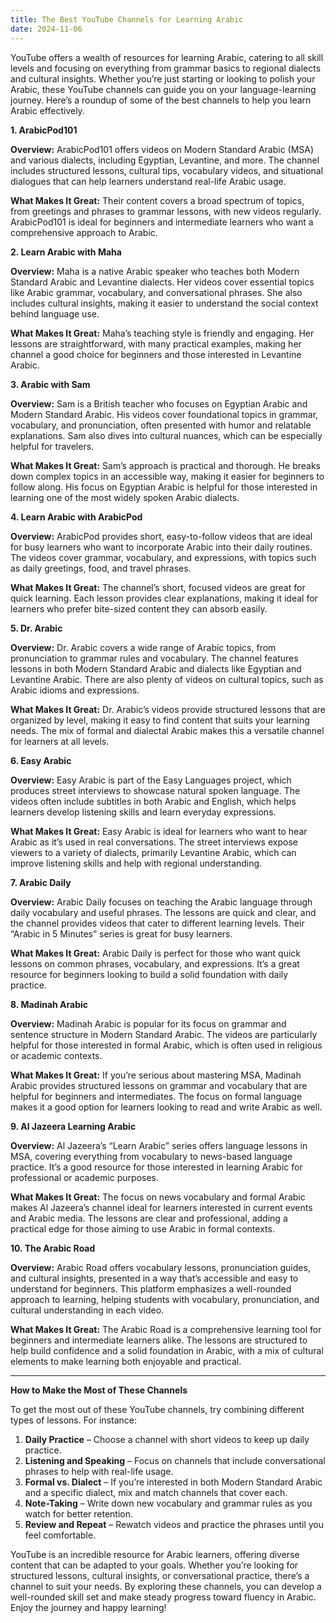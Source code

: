 ```yaml
---
title: The Best YouTube Channels for Learning Arabic
date: 2024-11-06
---
```


YouTube offers a wealth of resources for learning Arabic, catering to all skill levels and focusing on everything from grammar basics to regional dialects and cultural insights. Whether you’re just starting or looking to polish your Arabic, these YouTube channels can guide you on your language-learning journey. Here’s a roundup of some of the best channels to help you learn Arabic effectively.

**1. ArabicPod101**

**Overview:** ArabicPod101 offers videos on Modern Standard Arabic (MSA) and various dialects, including Egyptian, Levantine, and more. The channel includes structured lessons, cultural tips, vocabulary videos, and situational dialogues that can help learners understand real-life Arabic usage.

**What Makes It Great:** Their content covers a broad spectrum of topics, from greetings and phrases to grammar lessons, with new videos regularly. ArabicPod101 is ideal for beginners and intermediate learners who want a comprehensive approach to Arabic.

**2. Learn Arabic with Maha**

**Overview:** Maha is a native Arabic speaker who teaches both Modern Standard Arabic and Levantine dialects. Her videos cover essential topics like Arabic grammar, vocabulary, and conversational phrases. She also includes cultural insights, making it easier to understand the social context behind language use.

**What Makes It Great:** Maha’s teaching style is friendly and engaging. Her lessons are straightforward, with many practical examples, making her channel a good choice for beginners and those interested in Levantine Arabic.

**3. Arabic with Sam**

**Overview:** Sam is a British teacher who focuses on Egyptian Arabic and Modern Standard Arabic. His videos cover foundational topics in grammar, vocabulary, and pronunciation, often presented with humor and relatable explanations. Sam also dives into cultural nuances, which can be especially helpful for travelers.

**What Makes It Great:** Sam’s approach is practical and thorough. He breaks down complex topics in an accessible way, making it easier for beginners to follow along. His focus on Egyptian Arabic is helpful for those interested in learning one of the most widely spoken Arabic dialects.

**4. Learn Arabic with ArabicPod**

**Overview:** ArabicPod provides short, easy-to-follow videos that are ideal for busy learners who want to incorporate Arabic into their daily routines. The videos cover grammar, vocabulary, and expressions, with topics such as daily greetings, food, and travel phrases.

**What Makes It Great:** The channel’s short, focused videos are great for quick learning. Each lesson provides clear explanations, making it ideal for learners who prefer bite-sized content they can absorb easily.

**5. Dr. Arabic**

**Overview:** Dr. Arabic covers a wide range of Arabic topics, from pronunciation to grammar rules and vocabulary. The channel features lessons in both Modern Standard Arabic and dialects like Egyptian and Levantine Arabic. There are also plenty of videos on cultural topics, such as Arabic idioms and expressions.

**What Makes It Great:** Dr. Arabic’s videos provide structured lessons that are organized by level, making it easy to find content that suits your learning needs. The mix of formal and dialectal Arabic makes this a versatile channel for learners at all levels.

**6. Easy Arabic**

**Overview:** Easy Arabic is part of the Easy Languages project, which produces street interviews to showcase natural spoken language. The videos often include subtitles in both Arabic and English, which helps learners develop listening skills and learn everyday expressions.

**What Makes It Great:** Easy Arabic is ideal for learners who want to hear Arabic as it’s used in real conversations. The street interviews expose viewers to a variety of dialects, primarily Levantine Arabic, which can improve listening skills and help with regional understanding.

**7. Arabic Daily**

**Overview:** Arabic Daily focuses on teaching the Arabic language through daily vocabulary and useful phrases. The lessons are quick and clear, and the channel provides videos that cater to different learning levels. Their “Arabic in 5 Minutes” series is great for busy learners.

**What Makes It Great:** Arabic Daily is perfect for those who want quick lessons on common phrases, vocabulary, and expressions. It’s a great resource for beginners looking to build a solid foundation with daily practice.

**8. Madinah Arabic**

**Overview:** Madinah Arabic is popular for its focus on grammar and sentence structure in Modern Standard Arabic. The videos are particularly helpful for those interested in formal Arabic, which is often used in religious or academic contexts.

**What Makes It Great:** If you’re serious about mastering MSA, Madinah Arabic provides structured lessons on grammar and vocabulary that are helpful for beginners and intermediates. The focus on formal language makes it a good option for learners looking to read and write Arabic as well.

**9. Al Jazeera Learning Arabic**

**Overview:** Al Jazeera’s “Learn Arabic” series offers language lessons in MSA, covering everything from vocabulary to news-based language practice. It’s a good resource for those interested in learning Arabic for professional or academic purposes.

**What Makes It Great:** The focus on news vocabulary and formal Arabic makes Al Jazeera’s channel ideal for learners interested in current events and Arabic media. The lessons are clear and professional, adding a practical edge for those aiming to use Arabic in formal contexts.

**10. The Arabic Road**

**Overview:** Arabic Road offers vocabulary lessons, pronunciation guides, and cultural insights, presented in a way that’s accessible and easy to understand for beginners. This platform emphasizes a well-rounded approach to learning, helping students with vocabulary, pronunciation, and cultural understanding in each video.

**What Makes It Great:** The Arabic Road is a comprehensive learning tool for beginners and intermediate learners alike. The lessons are structured to help build confidence and a solid foundation in Arabic, with a mix of cultural elements to make learning both enjoyable and practical.

---

**How to Make the Most of These Channels**

To get the most out of these YouTube channels, try combining different types of lessons. For instance:

1. **Daily Practice** – Choose a channel with short videos to keep up daily practice.
2. **Listening and Speaking** – Focus on channels that include conversational phrases to help with real-life usage.
3. **Formal vs. Dialect** – If you’re interested in both Modern Standard Arabic and a specific dialect, mix and match channels that cover each.
4. **Note-Taking** – Write down new vocabulary and grammar rules as you watch for better retention.
5. **Review and Repeat** – Rewatch videos and practice the phrases until you feel comfortable.

YouTube is an incredible resource for Arabic learners, offering diverse content that can be adapted to your goals. Whether you’re looking for structured lessons, cultural insights, or conversational practice, there’s a channel to suit your needs. By exploring these channels, you can develop a well-rounded skill set and make steady progress toward fluency in Arabic. Enjoy the journey and happy learning!
